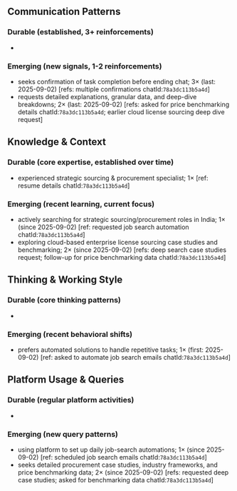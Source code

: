 ## Communication Patterns
### Durable (established, 3+ reinforcements)
-

### Emerging (new signals, 1-2 reinforcements)
- seeks confirmation of task completion before ending chat; 3× (last: 2025-09-02) [refs: multiple confirmations chatId:`78a3dc113b5a4d`]
- requests detailed explanations, granular data, and deep-dive breakdowns; 2× (last: 2025-09-02) [refs: asked for price benchmarking details chatId:`78a3dc113b5a4d`; earlier cloud license sourcing deep dive request]

## Knowledge & Context
### Durable (core expertise, established over time)
- experienced strategic sourcing & procurement specialist; 1× [ref: resume details chatId:`78a3dc113b5a4d`]

### Emerging (recent learning, current focus)
- actively searching for strategic sourcing/procurement roles in India; 1× (since 2025-09-02) [ref: requested job search automation chatId:`78a3dc113b5a4d`]
- exploring cloud-based enterprise license sourcing case studies and benchmarking; 2× (since 2025-09-02) [refs: deep search case studies request; follow-up for price benchmarking data chatId:`78a3dc113b5a4d`]

## Thinking & Working Style
### Durable (core thinking patterns)
-

### Emerging (recent behavioral shifts)
- prefers automated solutions to handle repetitive tasks; 1× (first: 2025-09-02) [ref: asked to automate job search emails chatId:`78a3dc113b5a4d`]

## Platform Usage & Queries
### Durable (regular platform activities)
-

### Emerging (new query patterns)
- using platform to set up daily job-search automations; 1× (since 2025-09-02) [ref: scheduled job search emails chatId:`78a3dc113b5a4d`]
- seeks detailed procurement case studies, industry frameworks, and price benchmarking data; 2× (since 2025-09-02) [refs: requested deep case studies; asked for benchmarking data chatId:`78a3dc113b5a4d`]